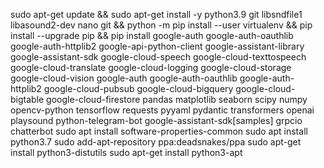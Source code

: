 sudo apt-get update && sudo apt-get install -y python3.9 git libsndfile1 libasound2-dev nano git && python -m pip install --user virtualenv && pip install --upgrade pip && pip install google-auth google-auth-oauthlib google-auth-httplib2 google-api-python-client google-assistant-library google-assistant-sdk google-cloud-speech google-cloud-texttospeech google-cloud-translate google-cloud-logging google-cloud-storage google-cloud-vision google-auth google-auth-oauthlib google-auth-httplib2 google-cloud-pubsub google-cloud-bigquery google-cloud-bigtable google-cloud-firestore pandas matplotlib seaborn scipy numpy opencv-python tensorflow requests pyyaml pydantic transformers openai playsound python-telegram-bot google-assistant-sdk[samples] grpcio chatterbot
sudo apt install software-properties-common
sudo apt install python3.7
sudo add-apt-repository ppa:deadsnakes/ppa
sudo apt-get install python3-distutils
sudo apt-get install python3-apt
